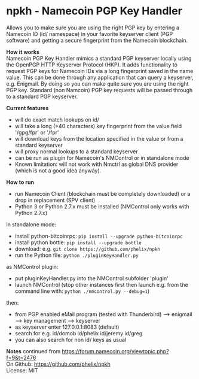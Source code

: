   
**npkh - Namecoin PGP Key Handler**  
===============================  
  
Allows you to make sure you are using the right PGP key by entering a Namecoin ID (id/ namespace) in your favorite keyserver client (PGP software) and getting a secure fingerprint from the Namecoin blockchain.  
  
**How it works**  
Namecoin PGP Key Handler mimics a standard PGP keyserver locally using the OpenPGP HTTP Keyserver Protocol (HKP). It adds functionality to request PGP keys for Namecoin IDs via a long fingerprint saved in the name value. This can be done through any application that can query a keyserver, e.g. Enigmail. By doing so you can make quite sure you are using the right PGP key. Standard (non Namcoin) PGP key requests will be passed through to a standard PGP keyserver.  
  
**Current features**  
* will do exact match lookups on id/  
* will take a long (>40 characters) key fingerprint from the value field '/gpg/fpr' or '/fpr'  
* will download keys from the location specified in the value or from a standard keyserver  
* will proxy normal lookups to a standard keyserver  
* can be run as plugin for Namecoin's NMControl or in standalone mode  
* Known limitation: will not work with Nmctrl as global DNS provider (which is not a good idea anyway).  
  
**How to run**  
* run Namecoin Client (blockchain must be completely downloaded) or a drop in replacement (SPV client)  
* Python 3 or Python 2.7.x must be installed (NMControl only works with Python 2.7.x)  
  
in standalone mode:  
* install python-bitcoinrpc: `pip install --upgrade python-bitcoinrpc`  
* install python bottle: `pip install --upgrade bottle`  
* download: e.g. `git clone https://github.com/phelix/npkh`  
* run the Python file: `python ./pluginKeyHandler.py`  
  
as NMControl plugin:  
* put pluginKeyHandler.py into the NMControl subfolder 'plugin'  
* launch NMControl (stop other instances first then launch e.g. from the command line with: `python ./nmcontrol.py --debug=1`)  
  
then:  
* from PGP enabled eMail program (tested with Thunderbird) --> enigmail --> key management --> keyserver  
* as keyserver enter 127.0.0.1:8083 (default)  
* search for e.g. id/domob id/phelix id/jeremy id/greg  
* you can also search for non id/ keys as usual  
  
**Notes**
continued from https://forum.namecoin.org/viewtopic.php?f=9&t=2476  
On Github: https://github.com/phelix/npkh  
License: MIT  
